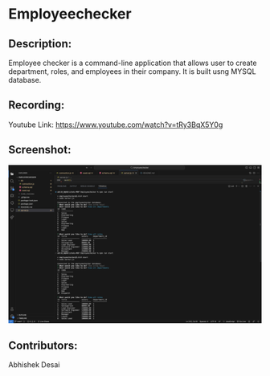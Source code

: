 # Employeechecker

## Description:

Employee checker is a command-line application that allows user to create department, roles, and employees in their company. It is built usng MYSQL database.

## Recording:

Youtube Link: https://www.youtube.com/watch?v=tRy3BqX5Y0g

## Screenshot:

![Alt text](./Assets/Screenshot%202023-08-08%20at%2010.49.24%20PM.png)

## Contributors:

Abhishek Desai
